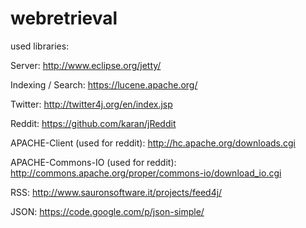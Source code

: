 webretrieval
============

used libraries:

Server: http://www.eclipse.org/jetty/

Indexing / Search: https://lucene.apache.org/

Twitter: http://twitter4j.org/en/index.jsp

Reddit: https://github.com/karan/jReddit

APACHE-Client (used for reddit): http://hc.apache.org/downloads.cgi

APACHE-Commons-IO (used for reddit): http://commons.apache.org/proper/commons-io/download_io.cgi

RSS: http://www.sauronsoftware.it/projects/feed4j/

JSON: https://code.google.com/p/json-simple/